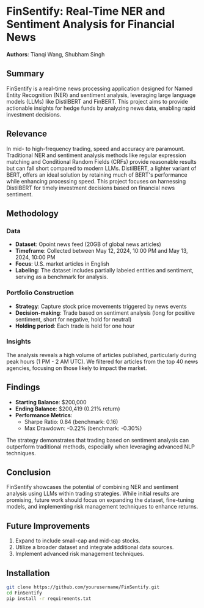 # FinSentify: Real-Time NER and Sentiment Analysis for Financial News

**Authors**: Tianqi Wang, Shubham Singh

## Summary

FinSentify is a real-time news processing application designed for Named Entity Recognition (NER) and sentiment analysis, leveraging large language models (LLMs) like DistilBERT and FinBERT. This project aims to provide actionable insights for hedge funds by analyzing news data, enabling rapid investment decisions.

## Relevance

In mid- to high-frequency trading, speed and accuracy are paramount. Traditional NER and sentiment analysis methods like regular expression matching and Conditional Random Fields (CRFs) provide reasonable results but can fall short compared to modern LLMs. DistilBERT, a lighter variant of BERT, offers an ideal solution by retaining much of BERT's performance while enhancing processing speed. This project focuses on harnessing DistilBERT for timely investment decisions based on financial news sentiment.

## Methodology

### Data

- **Dataset**: Opoint news feed (20GB of global news articles)
- **Timeframe**: Collected between May 12, 2024, 10:00 PM and May 13, 2024, 10:00 PM
- **Focus**: U.S. market articles in English
- **Labeling**: The dataset includes partially labeled entities and sentiment, serving as a benchmark for analysis.

### Portfolio Construction

- **Strategy**: Capture stock price movements triggered by news events
- **Decision-making**: Trade based on sentiment analysis (long for positive sentiment, short for negative, hold for neutral)
- **Holding period**: Each trade is held for one hour

### Insights

The analysis reveals a high volume of articles published, particularly during peak hours (1 PM - 2 AM UTC). We filtered for articles from the top 40 news agencies, focusing on those likely to impact the market.

## Findings

- **Starting Balance**: $200,000
- **Ending Balance**: $200,419 (0.21% return)
- **Performance Metrics**:
    - Sharpe Ratio: 0.84 (benchmark: 0.16)
    - Max Drawdown: -0.22% (benchmark: -0.30%)

The strategy demonstrates that trading based on sentiment analysis can outperform traditional methods, especially when leveraging advanced NLP techniques.

## Conclusion

FinSentify showcases the potential of combining NER and sentiment analysis using LLMs within trading strategies. While initial results are promising, future work should focus on expanding the dataset, fine-tuning models, and implementing risk management techniques to enhance returns.

## Future Improvements

1. Expand to include small-cap and mid-cap stocks.
2. Utilize a broader dataset and integrate additional data sources.
3. Implement advanced risk management techniques.

## Installation

```bash
git clone https://github.com/yourusername/FinSentify.git
cd FinSentify
pip install -r requirements.txt
